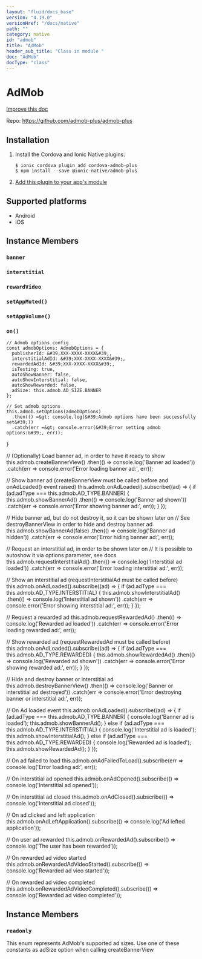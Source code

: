 ```yaml
---
layout: "fluid/docs_base"
version: "4.19.0"
versionHref: "/docs/native"
path: ""
category: native
id: "admob"
title: "AdMob"
header_sub_title: "Class in module "
doc: "AdMob"
docType: "class"
---
```


<h1 class="api-title">AdMob</h1>

<a class="improve-v2-docs" href="http://github.com/ionic-team/ionic-native/edit/master/src/@ionic-native/plugins/admob-plus/index.ts#L66">
  Improve this doc
</a>









<p>Repo:
  <a href="https://github.com/admob-plus/admob-plus">
    https://github.com/admob-plus/admob-plus
  </a>
</p>


<h2><a class="anchor" name="installation" href="#installation"></a>Installation</h2>
<ol class="installation">
  <li>Install the Cordova and Ionic Native plugins:<br>
    <pre><code class="nohighlight">$ ionic cordova plugin add cordova-admob-plus
$ npm install --save @ionic-native/admob-plus
</code></pre>
  </li>
  <li><a href="https://ionicframework.com/docs/native/#Add_Plugins_to_Your_App_Module">Add this plugin to your app's module</a></li>
</ol>



<h2><a class="anchor" name="platforms" href="#platforms"></a>Supported platforms</h2>
<ul>
  <li>Android</li><li>iOS</li>
</ul>












<h2><a class="anchor" name="instance-members" href="#instance-members"></a>Instance Members</h2>
<h3><a class="anchor" name="banner" href="#banner"></a><code>banner</code></h3>




<h3><a class="anchor" name="interstitial" href="#interstitial"></a><code>interstitial</code></h3>




<h3><a class="anchor" name="rewardVideo" href="#rewardVideo"></a><code>rewardVideo</code></h3>




<h3><a class="anchor" name="setAppMuted" href="#setAppMuted"></a><code>setAppMuted()</code></h3>







<h3><a class="anchor" name="setAppVolume" href="#setAppVolume"></a><code>setAppVolume()</code></h3>







<h3><a class="anchor" name="on" href="#on"></a><code>on()</code></h3>











    // Admob options config
    const admobOptions: AdmobOptions = {
      publisherId: &#39;XXX-XXXX-XXXX&#39;,
      interstitialAdId: &#39;XXX-XXXX-XXXX&#39;,
      rewardedAdId: &#39;XXX-XXXX-XXXX&#39;,
      isTesting: true,
      autoShowBanner: false,
      autoShowInterstitial: false,
      autoShowRewarded: false,
      adSize: this.admob.AD_SIZE.BANNER
    };

    // Set admob options
    this.admob.setOptions(admobOptions)
      .then(() =&gt; console.log(&#39;Admob options have been successfully set&#39;))
      .catch(err =&gt; console.error(&#39;Error setting admob options:&#39;, err));
}



// (Optionally) Load banner ad, in order to have it ready to show
this.admob.createBannerView()
  .then(() =&gt; console.log(&#39;Banner ad loaded&#39;))
  .catch(err =&gt; console.error(&#39;Error loading banner ad:&#39;, err));


// Show banner ad (createBannerView must be called before and onAdLoaded() event raised)
this.admob.onAdLoaded().subscribe((ad) =&gt; {
  if (ad.adType === this.admob.AD_TYPE.BANNER) {
    this.admob.showBannerAd()
      .then(() =&gt; console.log(&#39;Banner ad shown&#39;))
      .catch(err =&gt; console.error(&#39;Error showing banner ad:&#39;, err));
  }
});


// Hide banner ad, but do not destroy it, so it can be shown later on
// See destroyBannerView in order to hide and destroy banner ad
this.admob.showBannerAd(false)
  .then(() =&gt; console.log(&#39;Banner ad hidden&#39;))
  .catch(err =&gt; console.error(&#39;Error hiding banner ad:&#39;, err));



// Request an interstitial ad, in order to be shown later on
// It is possible to autoshow it via options parameter, see docs
this.admob.requestInterstitialAd()
  .then(() =&gt; console.log(&#39;Interstitial ad loaded&#39;))
  .catch(err =&gt; console.error(&#39;Error loading interstitial ad:&#39;, err));


// Show an interstitial ad (requestInterstitialAd must be called before)
this.admob.onAdLoaded().subscribe((ad) =&gt; {
  if (ad.adType === this.admob.AD_TYPE.INTERSTITIAL) {
    this.admob.showInterstitialAd()
      .then(() =&gt; console.log(&#39;Interstitial ad shown&#39;))
      .catch(err =&gt; console.error(&#39;Error showing interstitial ad:&#39;, err));
  }
});


// Request a rewarded ad
this.admob.requestRewardedAd()
  .then(() =&gt; console.log(&#39;Rewarded ad loaded&#39;))
  .catch(err =&gt; console.error(&#39;Error loading rewarded ad:&#39;, err));


// Show rewarded ad (requestRewardedAd must be called before)
this.admob.onAdLoaded().subscribe((ad) =&gt; {
  if (ad.adType === this.admob.AD_TYPE.REWARDED) {
    this.admob.showRewardedAd()
      .then(() =&gt; console.log(&#39;Rewarded ad shown&#39;))
      .catch(err =&gt; console.error(&#39;Error showing rewarded ad:&#39;, err));
  }
});


// Hide and destroy banner or interstitial ad
this.admob.destroyBannerView()
  .then(() =&gt; console.log(&#39;Banner or interstitial ad destroyed&#39;))
  .catch(err =&gt; console.error(&#39;Error destroying banner or interstitial ad:&#39;, err));



// On Ad loaded event
this.admob.onAdLoaded().subscribe((ad) =&gt; {
  if (ad.adType === this.admob.AD_TYPE.BANNER) {
    console.log(&#39;Banner ad is loaded&#39;);
    this.admob.showBannerAd();
  } else if (ad.adType === this.admob.AD_TYPE.INTERSTITIAL) {
    console.log(&#39;Interstitial ad is loaded&#39;);
    this.admob.showInterstitialAd();
  } else if (ad.adType === this.admob.AD_TYPE.REWARDED) {
    console.log(&#39;Rewarded ad is loaded&#39;);
    this.admob.showRewardedAd();
  }
});



// On ad failed to load
this.admob.onAdFailedToLoad().subscribe(err =&gt; console.log(&#39;Error loading ad:&#39;, err));



// On interstitial ad opened
this.admob.onAdOpened().subscribe(() =&gt; console.log(&#39;Interstitial ad opened&#39;));



// On interstitial ad closed
this.admob.onAdClosed().subscribe(() =&gt; console.log(&#39;Interstitial ad closed&#39;));



// On ad clicked and left application
this.admob.onAdLeftApplication().subscribe(() =&gt; console.log(&#39;Ad lefted application&#39;));



// On user ad rewarded
this.admob.onRewardedAd().subscribe(() =&gt; console.log(&#39;The user has been rewarded&#39;));



// On rewarded ad video started
this.admob.onRewardedAdVideoStarted().subscribe(() =&gt; console.log(&#39;Rewarded ad vieo started&#39;));



// On rewarded ad video completed
this.admob.onRewardedAdVideoCompleted().subscribe(() =&gt; console.log(&#39;Rewarded ad video completed&#39;));
</code></pre>








<h2><a class="anchor" name="instance-members" href="#instance-members"></a>Instance Members</h2>
<h3><a class="anchor" name="readonly" href="#readonly"></a><code>readonly</code></h3>


This enum represents AdMob's supported ad sizes.
Use one of these constants as adSize option when calling createBannerView









